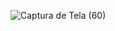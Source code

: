 
![Captura de Tela (60)](https://user-images.githubusercontent.com/26747693/154290718-47fd5f7e-b090-4c97-9762-ecd232ca19eb.png)
